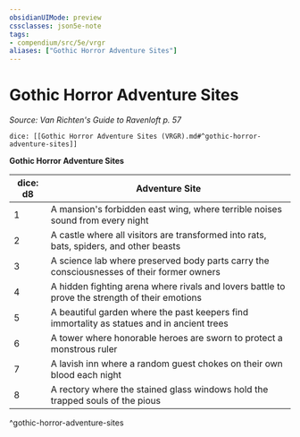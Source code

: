 ```yaml
---
obsidianUIMode: preview
cssclasses: json5e-note
tags:
- compendium/src/5e/vrgr
aliases: ["Gothic Horror Adventure Sites"]
---
```

# Gothic Horror Adventure Sites
*Source: Van Richten's Guide to Ravenloft p. 57* 

`dice: [[Gothic Horror Adventure Sites (VRGR).md#^gothic-horror-adventure-sites]]`

**Gothic Horror Adventure Sites**

| dice: d8 | Adventure Site |
|----------|----------------|
| 1 | A mansion's forbidden east wing, where terrible noises sound from every night |
| 2 | A castle where all visitors are transformed into rats, bats, spiders, and other beasts |
| 3 | A science lab where preserved body parts carry the consciousnesses of their former owners |
| 4 | A hidden fighting arena where rivals and lovers battle to prove the strength of their emotions |
| 5 | A beautiful garden where the past keepers find immortality as statues and in ancient trees |
| 6 | A tower where honorable heroes are sworn to protect a monstrous ruler |
| 7 | A lavish inn where a random guest chokes on their own blood each night |
| 8 | A rectory where the stained glass windows hold the trapped souls of the pious |
^gothic-horror-adventure-sites